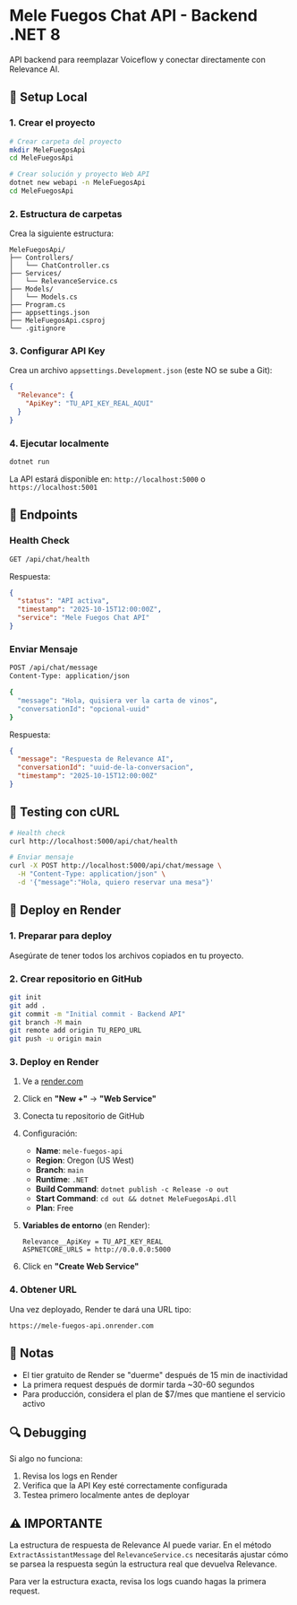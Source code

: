 # Mele Fuegos Chat API - Backend .NET 8

API backend para reemplazar Voiceflow y conectar directamente con Relevance AI.

## 🚀 Setup Local

### 1. Crear el proyecto

```bash
# Crear carpeta del proyecto
mkdir MeleFuegosApi
cd MeleFuegosApi

# Crear solución y proyecto Web API
dotnet new webapi -n MeleFuegosApi
cd MeleFuegosApi
```

### 2. Estructura de carpetas

Crea la siguiente estructura:

```
MeleFuegosApi/
├── Controllers/
│   └── ChatController.cs
├── Services/
│   └── RelevanceService.cs
├── Models/
│   └── Models.cs
├── Program.cs
├── appsettings.json
├── MeleFuegosApi.csproj
└── .gitignore
```

### 3. Configurar API Key

Crea un archivo `appsettings.Development.json` (este NO se sube a Git):

```json
{
  "Relevance": {
    "ApiKey": "TU_API_KEY_REAL_AQUI"
  }
}
```

### 4. Ejecutar localmente

```bash
dotnet run
```

La API estará disponible en: `http://localhost:5000` o `https://localhost:5001`

## 📡 Endpoints

### Health Check
```bash
GET /api/chat/health
```

Respuesta:
```json
{
  "status": "API activa",
  "timestamp": "2025-10-15T12:00:00Z",
  "service": "Mele Fuegos Chat API"
}
```

### Enviar Mensaje
```bash
POST /api/chat/message
Content-Type: application/json

{
  "message": "Hola, quisiera ver la carta de vinos",
  "conversationId": "opcional-uuid"
}
```

Respuesta:
```json
{
  "message": "Respuesta de Relevance AI",
  "conversationId": "uuid-de-la-conversacion",
  "timestamp": "2025-10-15T12:00:00Z"
}
```

## 🔧 Testing con cURL

```bash
# Health check
curl http://localhost:5000/api/chat/health

# Enviar mensaje
curl -X POST http://localhost:5000/api/chat/message \
  -H "Content-Type: application/json" \
  -d '{"message":"Hola, quiero reservar una mesa"}'
```

## 🚢 Deploy en Render

### 1. Preparar para deploy

Asegúrate de tener todos los archivos copiados en tu proyecto.

### 2. Crear repositorio en GitHub

```bash
git init
git add .
git commit -m "Initial commit - Backend API"
git branch -M main
git remote add origin TU_REPO_URL
git push -u origin main
```

### 3. Deploy en Render

1. Ve a [render.com](https://render.com)
2. Click en **"New +"** → **"Web Service"**
3. Conecta tu repositorio de GitHub
4. Configuración:
   - **Name**: `mele-fuegos-api`
   - **Region**: Oregon (US West)
   - **Branch**: `main`
   - **Runtime**: `.NET`
   - **Build Command**: `dotnet publish -c Release -o out`
   - **Start Command**: `cd out && dotnet MeleFuegosApi.dll`
   - **Plan**: Free

5. **Variables de entorno** (en Render):
   ```
   Relevance__ApiKey = TU_API_KEY_REAL
   ASPNETCORE_URLS = http://0.0.0.0:5000
   ```

6. Click en **"Create Web Service"**

### 4. Obtener URL

Una vez deployado, Render te dará una URL tipo:
```
https://mele-fuegos-api.onrender.com
```

## 📝 Notas

- El tier gratuito de Render se "duerme" después de 15 min de inactividad
- La primera request después de dormir tarda ~30-60 segundos
- Para producción, considera el plan de $7/mes que mantiene el servicio activo

## 🔍 Debugging

Si algo no funciona:

1. Revisa los logs en Render
2. Verifica que la API Key esté correctamente configurada
3. Testea primero localmente antes de deployar

## ⚠️ IMPORTANTE

La estructura de respuesta de Relevance AI puede variar. En el método `ExtractAssistantMessage` del `RelevanceService.cs` necesitarás ajustar cómo se parsea la respuesta según la estructura real que devuelva Relevance.

Para ver la estructura exacta, revisa los logs cuando hagas la primera request.
